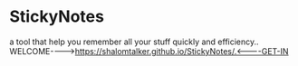 # StickyNotes
a tool that help you remember all your stuff quickly and efficiency..
WELCOME---->https://shalomtalker.github.io/StickyNotes/.<----GET-IN
